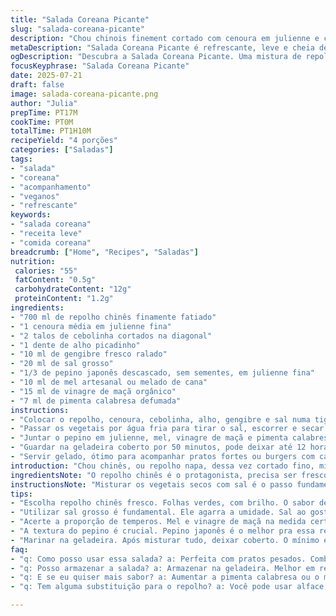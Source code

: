 ```yaml
---
title: "Salada Coreana Picante"
slug: "salada-coreana-picante"
description: "Chou chinois finement cortado com cenoura em julienne e cebolinha. Alho e gengibre ralados para aroma. Sal para primeiro molho e maceração. Depois, pepino em tiras finas, mel, vinagre de maçã em vez de arroz e pimenta calabresa substitui o pó de chili. Deixe descansar menos, 55 minutos na primeira fase e 50 na geladeira. Tradicional coreana com toque brasileiro, combina bem com hambúrgueres ou como acompanhamento refrescante e leve."
metaDescription: "Salada Coreana Picante é refrescante, leve e cheia de sabor. Ideal para acompanhar pratos pesados ou servir com hambúrgueres. Experimente!"
ogDescription: "Descubra a Salada Coreana Picante. Uma mistura de repolho chinês, cenoura e temperos que traz refrescância e sabor, perfeita para qualquer refeição."
focusKeyphrase: "Salada Coreana Picante"
date: 2025-07-21
draft: false
image: salada-coreana-picante.png
author: "Julia"
prepTime: PT17M
cookTime: PT0M
totalTime: PT1H10M
recipeYield: "4 porções"
categories: ["Saladas"]
tags:
- "salada"
- "coreana"
- "acompanhamento"
- "veganos"
- "refrescante"
keywords:
- "salada coreana"
- "receita leve"
- "comida coreana"
breadcrumb: ["Home", "Recipes", "Saladas"]
nutrition: 
 calories: "55"
 fatContent: "0.5g"
 carbohydrateContent: "12g"
 proteinContent: "1.2g"
ingredients:
- "700 ml de repolho chinês finamente fatiado"
- "1 cenoura média em julienne fina"
- "2 talos de cebolinha cortados na diagonal"
- "1 dente de alho picadinho"
- "10 ml de gengibre fresco ralado"
- "20 ml de sal grosso"
- "1/3 de pepino japonês descascado, sem sementes, em julienne fina"
- "10 ml de mel artesanal ou melado de cana"
- "15 ml de vinagre de maçã orgânico"
- "7 ml de pimenta calabresa defumada"
instructions:
- "Colocar o repolho, cenoura, cebolinha, alho, gengibre e sal numa tigela grande. Misturar tudo com as mãos, esfregar, deixar descansar por 55 minutos para soltar água."
- "Passar os vegetais por água fria para tirar o sal, escorrer e secar bem com pano limpo ou papel absorvente. O segredo é não deixar úmido demais."
- "Juntar o pepino em julienne, mel, vinagre de maçã e pimenta calabresa. Misturar até uniformizar."
- "Guardar na geladeira coberto por 50 minutos, pode deixar até 12 horas se quiser mais acidez e sabor apurado."
- "Servir gelado, ótimo para acompanhar pratos fortes ou burgers com carne suína."
introduction: "Chou chinês, ou repolho napa, dessa vez cortado fino, misturado com cenoura cortada em tiras finas, tudo fresco, colorido. Alho e gengibre ralados pra dar toque picante e refrescante. Sal grosso ajuda a tirar água e já começa o processo de fermentação leve, só rapidinho, com 55 minutos de descanso, troca uniforme de sabores. Depois vem o pepino, docinho sutil do mel de verdade, vinagre de maçã – não o de arroz, troca que muda o paladar, deixando na geladeira 50 minutos, tempo exato pra pegar firma, firmeza na textura que não desmancha na boca. Pimenta calabresa defumada, nada de chili em pó comum. Lembra kimchi, mas com brasilidade na mistura, menos acidez, mais frescor, funciona muito com hambúrgueres suínos, jantares com comida mais pesada, ou só de saladinha rápida mesmo.   Tudo simples, rápido, cuida do vegetal e do toque na medida."
ingredientsNote: "O repolho chinês é o protagonista, precisa ser fresco, bonito, folhas verdes com branco brilhante. Celebre a origem tradicional coreana mas adapte aqui: mel substitui o açúcar, mais natural, mais brasileiro; vinagre de maçã no lugar do vinagre de arroz para um sabor mais forte e ácido na medida. Pimenta calabresa defumada substitui o pó de chili tradicional, dá um ar diferente, mais intenso. Pepino japonês escolhido pra não soltar muita água, com casca fina e só um pouco de sementes, perfeito pra julienne. Sal grosso usado porque derrete mais lentamente e facilita a maceração. Cenoura precisa estar crocante, cortada bem fina pra textura. Cebolinha é essencial para frescor e aroma. O alho e gengibre, ambos ralados na faca ou no ralador fino, são importantes para equilibrar o sabor e dar graça."
instructionsNote: "Misturar os vegetais secos com sal é o passo fundamental. O sal atua para retirar água e amaciar, mas cuidado para não exagerar, 20 ml para 700 ml de repolho é o ponto certo. Deixar cerca de 55 minutos suficiente pra soltar líquido, não mais que isso. Depois lavar rapidamente para tirar o excesso do sal e secar bastante evita que a salmoura fique forte demais. Usar pano seco ou conseguir muito papel absorvente pra retirar toda água. Misturar então com pepino, mel e vinagre, mexendo devagar para não machucar o pepino nem perder crocância. Pimenta calabresa na medida certa porque ela tem sabor forte, defumada traz um toque especial. Deixar no frio, geladeira, para macerar mais 50 minutos, pode deixar até a noite inteira para sabores mais fortes, cozinheiros recomendam ajustar o tempo de acordo com gosto pessoal. Bom acompanhamento para pratos gordurosos, carnes ou só para petiscar.."
tips:
- "Escolha repolho chinês fresco. Folhas verdes, com brilho. O sabor depende da qualidade. Certifique-se de que esteja crocante e limpo. Cortar fino. Isso garante melhor textura. Evitar partes amareladas, compre com cuidado."
- "Utilizar sal grosso é fundamental. Ele agarra a umidade. Sal ao gosto, 20 ml para 700 ml é o ideal. Controle o tempo de descanso. Uns 55 minutos é suficiente para soltar água. Não passe do tempo. Lave bem depois."
- "Acerte a proporção de temperos. Mel e vinagre de maçã na medida certa. Mel de verdade, não processado. A acidez do vinagre faz diferença. Pimenta calabresa defumada traz intensidade. Experimente ajustar a quantidade ao seu gosto."
- "A textura do pepino é crucial. Pepino japonês é o melhor pra essa receita. Livre de água em excesso, casca fina, com poucas sementes. Se não tiver, escolha outro tipo mas cuide para não deixar aguado. Ideal é manter firmeza."
- "Marinar na geladeira. Após misturar tudo, deixar coberto. O mínimo é 50 minutos. O sabor fica mais intenso. A ideia é pegar firmeza e apurar o gosto. Pode deixar até 12 horas. Dependendo, você ajusta a acidez."
faq:
- "q: Como posso usar essa salada? a: Perfeita com pratos pesados. Combina bem com carnes. Também serve como petisco. Ideal para churrascos."
- "q: Posso armazenar a salada? a: Armazenar na geladeira. Melhor em recipiente fechado. Dura até 3 dias. Porém, a textura muda. Muito tempo pode deixar murcha."
- "q: E se eu quiser mais sabor? a: Aumentar a pimenta calabresa ou o mel. Também adicione mais vinagre. Mas cuidado com o equilíbrio. Não exagere, senão pode perder o frescor."
- "q: Tem alguma substituição para o repolho? a: Você pode usar alface, mas muda a textura. Não fica igual. Repolho é fundamental pro sabor autêntico. Experimente com couve também, mas o resultado é diferente."

---
```

